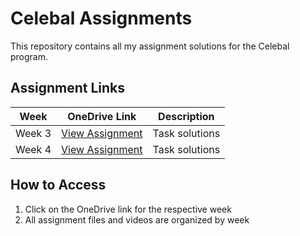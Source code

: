 # Celebal Assignments

This repository contains all my assignment solutions for the Celebal program.

## Assignment Links

| Week | OneDrive Link | Description |
|------|---------------|-------------|
| Week 3 | [View Assignment](https://1drv.ms/f/c/9719b1c66cc4bd68/EjqIs1B4BKhAiD3R5ZqPm9QBTTwXwUgJgOKx-7EJ4ngNlw?e=rKF6oz) | Task solutions |
| Week 4 | [View Assignment](https://1drv.ms/f/c/9719b1c66cc4bd68/EpAP2Yv5qe5FgtVHEBjzRLIBlbEHeOBBN_4owVJrXHepVQ?e=eDbTjA) | Task solutions |

## How to Access
1. Click on the OneDrive link for the respective week
2. All assignment files and videos are organized by week
